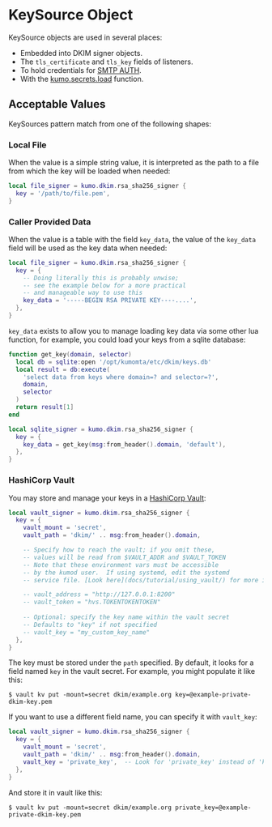 # KeySource Object

KeySource objects are used in several places:

* Embedded into DKIM signer objects.
* The `tls_certificate` and `tls_key` fields of listeners.
* To hold credentials for [SMTP AUTH](./kumo/make_egress_path/smtp_auth_plain_password.md).
* With the [kumo.secrets.load](kumo.secrets/load.md) function.

## Acceptable Values

KeySources pattern match from one of the following shapes:

### Local File

When the value is a simple string value, it is interpreted as
the path to a file from which the key will be loaded when needed:

```lua
local file_signer = kumo.dkim.rsa_sha256_signer {
  key = '/path/to/file.pem',
}
```

### Caller Provided Data

When the value is a table with the field `key_data`,
the value of the `key_data` field will be used as the key
data when needed:

```lua
local file_signer = kumo.dkim.rsa_sha256_signer {
  key = {
    -- Doing literally this is probably unwise;
    -- see the example below for a more practical
    -- and manageable way to use this
    key_data = '-----BEGIN RSA PRIVATE KEY----....',
  },
}
```

`key_data` exists to allow you to manage loading key data
via some other lua function, for example, you could load
your keys from a sqlite database:

```lua
function get_key(domain, selector)
  local db = sqlite:open '/opt/kumomta/etc/dkim/keys.db'
  local result = db:execute(
    'select data from keys where domain=? and selector=?',
    domain,
    selector
  )
  return result[1]
end

local sqlite_signer = kumo.dkim.rsa_sha256_signer {
  key = {
    key_data = get_key(msg:from_header().domain, 'default'),
  },
}
```

### HashiCorp Vault

You may store and manage your keys in a [HashiCorp
Vault](https://www.hashicorp.com/products/vault):

```lua
local vault_signer = kumo.dkim.rsa_sha256_signer {
  key = {
    vault_mount = 'secret',
    vault_path = 'dkim/' .. msg:from_header().domain,

    -- Specify how to reach the vault; if you omit these,
    -- values will be read from $VAULT_ADDR and $VAULT_TOKEN
    -- Note that these environment vars must be accessible
    -- by the kumod user.  If using systemd, edit the systemd
    -- service file. [Look here](docs/tutorial/using_vault/) for more information

    -- vault_address = "http://127.0.0.1:8200"
    -- vault_token = "hvs.TOKENTOKENTOKEN"
    
    -- Optional: specify the key name within the vault secret
    -- Defaults to "key" if not specified
    -- vault_key = "my_custom_key_name"
  },
}
```

The key must be stored under the `path` specified. By default, it looks for a field named `key` in the vault secret.
For example, you might populate it like this:

```console
$ vault kv put -mount=secret dkim/example.org key=@example-private-dkim-key.pem
```

If you want to use a different field name, you can specify it with `vault_key`:

```lua
local vault_signer = kumo.dkim.rsa_sha256_signer {
  key = {
    vault_mount = 'secret',
    vault_path = 'dkim/' .. msg:from_header().domain,
    vault_key = 'private_key',  -- Look for 'private_key' instead of 'key'
  },
}
```

And store it in vault like this:

```console
$ vault kv put -mount=secret dkim/example.org private_key=@example-private-dkim-key.pem
```
